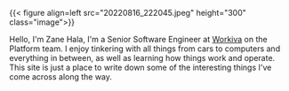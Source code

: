 ---
---

{{< figure align=left src="20220816_222045.jpeg" height="300" class="image">}}

Hello, I'm Zane Hala, I'm a Senior Software Engineer at [Workiva](https://www.workiva.com/) on the Platform team.
I enjoy tinkering with all things from cars to computers and everything in between, as well as learning 
how things work and operate. This site is just a place to write down some of the interesting things I've 
come across along the way.
